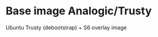 Base image Analogic/Trusty
==========================

Ubuntu Trusty (debootstrap) + S6 overlay image
